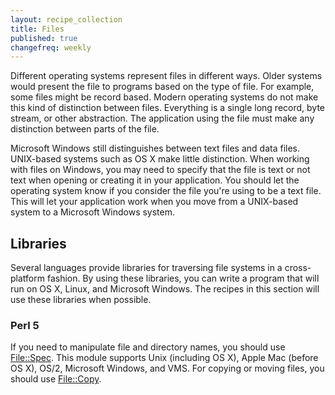 ```yaml
---
layout: recipe_collection
title: Files
published: true
changefreq: weekly
---
```


Different operating systems represent files in different ways. Older systems
would present the file to programs based on the type of file. For example, some
files might be record based. Modern operating systems do not make this kind of
distinction between files. Everything is a single long record, byte stream, or
other abstraction. The application using the file must make any distinction
between parts of the file.

Microsoft Windows still distinguishes between text files and data files.
UNIX-based systems such as OS X make little distinction. When working with files
on Windows, you may need to specify that the file is text or not text when
opening or creating it in your application. You should let the operating system
know if you consider the file you're using to be a text file. This will let your
application work when you move from a UNIX-based system to a Microsoft Windows
system.

## Libraries

Several languages provide libraries for traversing file systems in a cross-platform
fashion. By using these libraries, you can write a program that will run on OS X,
Linux, and Microsoft Windows. The recipes in this section will use these libraries
when possible.

### Perl 5

If you need to manipulate file and directory names, you should use
[File::Spec](http://perldoc.perl.org/File/Spec.html). This module supports Unix
(including OS X), Apple Mac (before OS X), OS/2, Microsoft Windows, and VMS. For
copying or moving files, you should use
[File::Copy](http://search.cpan.org/~rjbs/perl-5.18.1/lib/File/Copy.pm).
